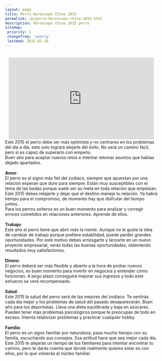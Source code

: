 ```yaml
---
layout: page
title: Perro Horóscopo Chino 2015
permalink: /p/perro-horoscopo-chino-2015.html
description: Horoscopo chino 2015 perro
sitemap:
 priority: 1
 changefreq: 'yearly'
 lastmod: 2015-02-19
---
```

<div style="text-align: center;">
<br />
<iframe allowfullscreen="" frameborder="0" height="270" src="https://www.youtube.com/embed/GRmKodJoje8" width="480"></iframe>
</div>
Este 2015 el perro debe ser más optimista y no centrarse en los problemas del día a día, esto solo logrará alejarle del éxito. No será un camino fácil, pero sí es capaz de superarlo con empeño.<br />
Buen año para aceptar nuevos retos e intentar retomar asuntos que habías dejado apartados.<br />
<br />
<b>Amor</b>:<br />
El perro es el signo más fiel del zodiaco, siempre que apuestan por una relación esperan que dure para siempre. Están muy susceptibles con el tema de las bodas porque suele ser su meta en toda relación que empiezan. Este 2015 debes relajarte y dejar que el destino maneje tu relación. Ya habrá tiempo para el compromiso, de momento hay que disfrutar del tiempo juntos.<br />
Para los perros solteros es un buen momento para analizar y corregir errores cometidos en relaciones anteriores. Aprende de ellos.<br />
<br />
<b>Trabajo</b>:<br />
Este año el perro tiene que abrir más la mente. Aunque no le guste la idea de cambiar de trabajo porque prefiere estabilidad, puede perder grandes oportunidades. Por este motivo debes arriesgarte y lanzarte en un nuevo proyecto empresarial, verás todas las buenas oportunidades, obteniendo resultados muy satisfactorios.<br />
<br />
<b>Dinero</b>:<br />
El perro deberá ser más flexible y abierto a la hora de probar nuevos negocios, es buen momento para invertir en negocios y entender cómo funcionan. A largo plazo conseguirá mejorar sus ingresos y todo este esfuerzo se verá recompensado.<br />
<br />
<b>Salud</b>:<br />
Este 2015 la salud del perro será de las mejores del zodiaco. Te sentirás cada día mejor y los problemas de salud del pasado desaparecerán. Buen año para los deportistas. Lleva una dieta equilibrada y baja en azúcares. Pueden tener más problemas psicológicos porque te preocupas de todo en exceso. Intenta relativizar problemas y practicar cualquier hobby.<br />
<br />
<b>Familia</b>:<br />
El perro es un signo familiar por naturaleza, pasa mucho tiempo con su familia, escuchando sus consejos. Esa actitud hace que sea mejor cada día.<br />
Este 2015 te alejarás un tiempo de tus familiares para intentar encontrar tu camino, pero te darás cuenta que donde realmente quieres estar es con ellos, por lo que volverás al núcleo familiar.
